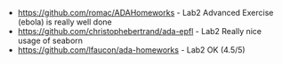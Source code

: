 * https://github.com/romac/ADAHomeworks - Lab2 Advanced Exercise (ebola) is really well done
* https://github.com/christophebertrand/ada-epfl - Lab2 Really nice usage of seaborn
* https://github.com/lfaucon/ada-homeworks - Lab2 OK (4.5/5)
